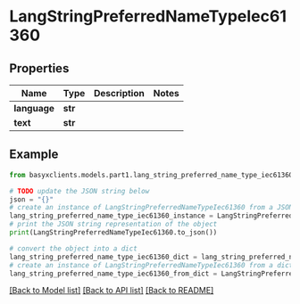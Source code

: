 # LangStringPreferredNameTypeIec61360


## Properties

Name | Type | Description | Notes
------------ | ------------- | ------------- | -------------
**language** | **str** |  | 
**text** | **str** |  | 

## Example

```python
from basyxclients.models.part1.lang_string_preferred_name_type_iec61360 import LangStringPreferredNameTypeIec61360

# TODO update the JSON string below
json = "{}"
# create an instance of LangStringPreferredNameTypeIec61360 from a JSON string
lang_string_preferred_name_type_iec61360_instance = LangStringPreferredNameTypeIec61360.from_json(json)
# print the JSON string representation of the object
print(LangStringPreferredNameTypeIec61360.to_json())

# convert the object into a dict
lang_string_preferred_name_type_iec61360_dict = lang_string_preferred_name_type_iec61360_instance.to_dict()
# create an instance of LangStringPreferredNameTypeIec61360 from a dict
lang_string_preferred_name_type_iec61360_from_dict = LangStringPreferredNameTypeIec61360.from_dict(lang_string_preferred_name_type_iec61360_dict)
```
[[Back to Model list]](../README.md#documentation-for-models) [[Back to API list]](../README.md#documentation-for-api-endpoints) [[Back to README]](../README.md)


